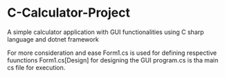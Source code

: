 # C-Calculator-Project


A simple calculator application with GUI functionalities using C sharp language and dotnet framework

For more consideration and ease
Form1.cs is used for defining respective fuunctions
Form1.cs[Design] for designing the GUI
program.cs is tha main cs file for execution.
